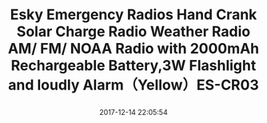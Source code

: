 ---
title: > #shorten me
  Esky Emergency Radios Hand Crank Solar Charge Radio Weather Radio AM/ FM/ NOAA Radio with 2000mAh Rechargeable Battery,3W Flashlight and loudly Alarm（Yellow）ES-CR03
name: >
  Esky Emergency Radios Hand Crank Solar Charge Radio Weather Radio AM/ FM/ NOAA Radio with 2000mAh Rechargeable Battery,3W Flashlight and loudly Alarm（Yellow）ES-CR03
date: "2017-12-14 22:05:54"
buy_now: "https://www.amazon.com/Esky-Emergency-Weather-Rechargeable-Flashlight/dp/B01LXCBRAU?psc=1&SubscriptionId=AKIAIA5RBQIWQVTCUEUQ&tag=coldcutdeals-20&linkCode=xm2&camp=2025&creative=165953&creativeASIN=B01LXCBRAU"
description_markdown: >-

  - Boost Up The Brightness! Esky's built in 3W flashlight is now 3 times more powerful than the previous model

  - 4 Charges in 1 - means Esky is always charged up and ready to go when you need it. With USB docks, solar panel, hand crank, or 3 AAA batteries (not included)

  - Power You Can Bank On - Never let your phone battery go flat! Esky comes with USB and Micro USB so you can amp up your charge even when the wall outlets are out

  - Bigger Better Battery Capacity - upgraded 2000mAH rechargeable battery provides up to 10 hours of light or 8 hours of radio time on a single charge

  - SOS Alarm and AM/FM/NOAA Radio - Send out emergency signals and keep informed on latest weather reports when the black outs are rolling


tweet_id_str: "941429063859752960"
price: "$38.99"
list_price: "$59.99"
deal_price: "$21.39"
you_save: "$17.60 (45%)"
asin: "B01LXCBRAU"
image: "https://images-na.ssl-images-amazon.com/images/I/41n-BafmcTL.jpg"
---